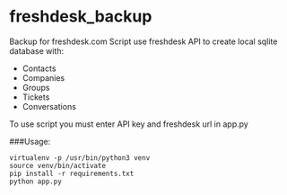 # freshdesk_backup
Backup for freshdesk.com
Script use freshdesk API to create local sqlite database with:
- Contacts
- Companies
- Groups
- Tickets
- Conversations

To use script you must enter API key and freshdesk url in app.py

###Usage:
```
virtualenv -p /usr/bin/python3 venv
source venv/bin/activate
pip install -r requirements.txt
python app.py
```
